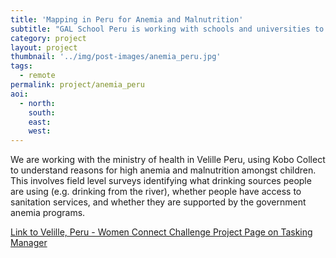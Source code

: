 ```yaml
---
title: 'Mapping in Peru for Anemia and Malnutrition'
subtitle: "GAL School Peru is working with schools and universities to identify under-represented social issues, and then investigate, map and share them with state organisations and promote change."
category: project
layout: project
thumbnail: '../img/post-images/anemia_peru.jpg'
tags:
  - remote
permalink: project/anemia_peru
aoi:
  - north:
    south:
    east:
    west:
---
```


We are working with the ministry of health in Velille Peru, using Kobo Collect to understand reasons for high anemia and malnutrition amongst children. This involves field level surveys identifying what drinking sources people are using (e.g. drinking from the river), whether people have access to sanitation services, and whether they are supported by the government anemia programs.

<a href="https://tasks.hotosm.org/project/6679">Link to Velille, Peru - Women Connect Challenge Project Page on Tasking Manager</a>

